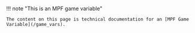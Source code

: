 !!! note "This is an MPF game variable"

    The content on this page is technical documentation for an [MPF Game Variable](/game_vars).